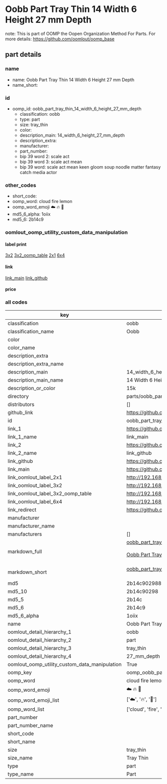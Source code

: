 # Oobb Part Tray Thin 14 Width 6 Height 27 mm Depth  

note: This is part of OOMP the Oopen Organization Method For Parts. For more details: https://github.com/oomlout/oomp_base

##  part details
  







### name
* name: Oobb Part Tray Thin 14 Width 6 Height 27 mm Depth
* name_short: 
### id
* oomp_id: oobb_part_tray_thin_14_width_6_height_27_mm_depth
  * classification: oobb
  * type: part
  * size: tray_thin
  * color: 
  * description_main: 14_width_6_height_27_mm_depth
  * description_extra: 
  * manufacturer: 
  * part_number: 
  * bip 39 word 2: scale act
  * bip 39 word 3: scale act mean
  * bip 39 word: scale act mean keen gloom soup noodle matter fantasy catch media actor

### other_codes
* short_code: 
* oomp_word: cloud fire lemon
* oomp_word_emoji :cloud: :fire: :lemon:
* md5_6_alpha: 1oiix
* md5_6: 2b14c9






### oomlout_oomp_utility_custom_data_manipulation
#### label print
[3x2](http://192.168.1.245:1112/?label=oomp%201oiix)
[3x2_oomp_table](http://192.168.1.108:1112/?label=oomp%201oiix)
[2x1](http://192.168.1.242:1112/?label=oomp%201oiix)
[6x4](http://192.168.1.55:1112/?label=oomp%201oiix)    

#### link

[link_main](https://github.com/oomlout/oomlout_oomp_version_1_messy/tree/main/parts/oobb_part_tray_thin_14_width_6_height_27_mm_depth) [link_github](https://github.com/oomlout/oomlout_oomp_version_1_messy/tree/main/parts/oobb_part_tray_thin_14_width_6_height_27_mm_depth)                             

#### price







### all codes 
| key | value |  
| --- | --- |  
| classification | oobb |  
| classification_name | Oobb |  
| color |  |  
| color_name |  |  
| description_extra |  |  
| description_extra_name |  |  
| description_main | 14_width_6_height_27_mm_depth |  
| description_main_name | 14 Width 6 Height 27 mm Depth |  
| description_or_color | 15k |  
| directory | parts/oobb_part_tray_thin_14_width_6_height_27_mm_depth |  
| distributors | [] |  
| github_link | https://github.com/oomlout/oomlout_oomp_part_src/tree/main/parts/oobb_part_tray_thin_14_width_6_height_27_mm_depth |  
| id | oobb_part_tray_thin_14_width_6_height_27_mm_depth |  
| link_1 | https://github.com/oomlout/oomlout_oomp_version_1_messy/tree/main/parts/oobb_part_tray_thin_14_width_6_height_27_mm_depth |  
| link_1_name | link_main |  
| link_2 | https://github.com/oomlout/oomlout_oomp_version_1_messy/tree/main/parts/oobb_part_tray_thin_14_width_6_height_27_mm_depth |  
| link_2_name | link_github |  
| link_github | https://github.com/oomlout/oomlout_oomp_version_1_messy/tree/main/parts/oobb_part_tray_thin_14_width_6_height_27_mm_depth |  
| link_main | https://github.com/oomlout/oomlout_oomp_version_1_messy/tree/main/parts/oobb_part_tray_thin_14_width_6_height_27_mm_depth |  
| link_oomlout_label_2x1 | http://192.168.1.242:1112/?label=oomp%201oiix |  
| link_oomlout_label_3x2 | http://192.168.1.245:1112/?label=oomp%201oiix |  
| link_oomlout_label_3x2_oomp_table | http://192.168.1.108:1112/?label=oomp%201oiix |  
| link_oomlout_label_6x4 | http://192.168.1.55:1112/?label=oomp%201oiix |  
| link_redirect | https://github.com/oomlout/oomlout_oomp_version_1_messy/tree/main/parts/oobb_part_tray_thin_14_width_6_height_27_mm_depth |  
| manufacturer |  |  
| manufacturer_name |  |  
| manufacturers | [] |  
| markdown_full | [oobb_part_tray_thin_14_width_6_height_27_mm_depth](none)<br>[](none)<br>[Oobb Part Tray Thin 14 Width 6 Height 27 Mm Depth](none)<br><br> |  
| markdown_short | [oobb_part_tray_thin_14_width_6_height_27_mm_depth](none)<br><br> |  
| md5 | 2b14c902988952c33fb1b79b13809e00 |  
| md5_10 | 2b14c90298 |  
| md5_5 | 2b14c |  
| md5_6 | 2b14c9 |  
| md5_6_alpha | 1oiix |  
| name | Oobb Part Tray Thin 14 Width 6 Height 27 mm Depth |  
| oomlout_detail_hierarchy_1 | oobb |  
| oomlout_detail_hierarchy_2 | part |  
| oomlout_detail_hierarchy_3 | tray_thin |  
| oomlout_detail_hierarchy_4 | 27_mm_depth |  
| oomlout_oomp_utility_custom_data_manipulation | True |  
| oomp_key | oomp_oobb_part_tray_thin_14_width_6_height_27_mm_depth |  
| oomp_word | cloud fire lemon |  
| oomp_word_emoji | :cloud: :fire: :lemon: |  
| oomp_word_emoji_list | [':cloud:', ':fire:', ':lemon:'] |  
| oomp_word_list | ['cloud', 'fire', 'lemon'] |  
| part_number |  |  
| part_number_name |  |  
| short_code |  |  
| short_name |  |  
| size | tray_thin |  
| size_name | Tray Thin |  
| type | part |  
| type_name | Part |  
